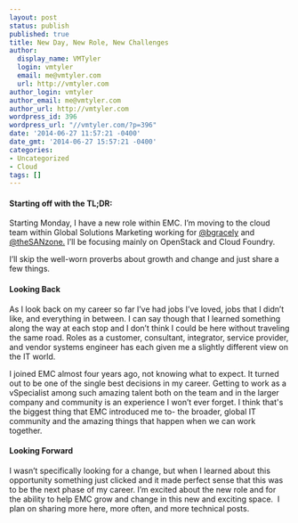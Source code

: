 ```yaml
---
layout: post
status: publish
published: true
title: New Day, New Role, New Challenges
author:
  display_name: VMTyler
  login: vmtyler
  email: me@vmtyler.com
  url: http://vmtyler.com
author_login: vmtyler
author_email: me@vmtyler.com
author_url: http://vmtyler.com
wordpress_id: 396
wordpress_url: "//vmtyler.com/?p=396"
date: '2014-06-27 11:57:21 -0400'
date_gmt: '2014-06-27 15:57:21 -0400'
categories:
- Uncategorized
- Cloud
tags: []
---
```

<h4>Starting off with the TL;DR:</h4>
<p>Starting Monday, I have a new role within EMC. I’m moving to the cloud team within Global Solutions Marketing working for <a href="http://twitter.com/bgracely">@bgracely</a> and <a href="https://twitter.com/thesanzone">@theSANzone.</a> I’ll be focusing mainly on OpenStack and Cloud Foundry.</p>
<p>I’ll skip the well-worn proverbs about growth and change and just share a few things.</p>
<h4>Looking Back</h4>
<p>As I look back on my career so far I’ve had jobs I’ve loved, jobs that I didn’t like, and everything in between. I can say though that I learned something along the way at each stop and I don’t think I could be here without traveling the same road. Roles as a customer, consultant, integrator, service provider, and vendor systems engineer has each given me a slightly different view on the IT world.</p>
<p>I joined EMC almost four years ago, not knowing what to expect. It turned out to be one of the single best decisions in my career. Getting to work as a vSpecialist among such amazing talent both on the team and in the larger company and community is an experience I won’t ever forget. I think that's the biggest thing that EMC introduced me to- the broader, global IT community and the amazing things that happen when we can work together.</p>
<h4>Looking Forward</h4>
<p>I wasn’t specifically looking for a change, but when I learned about this opportunity something just clicked and it made perfect sense that this was to be the next phase of my career. I’m excited about the new role and for the ability to help EMC grow and change in this new and exciting space.  I plan on sharing more here, more often, and more technical posts.</p>
<p>&nbsp;</p>
